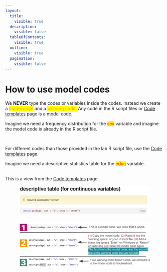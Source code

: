 ```yaml
---
layout:
  title:
    visible: true
  description:
    visible: false
  tableOfContents:
    visible: true
  outline:
    visible: true
  pagination:
    visible: false
---
```


# How to use model codes

We **NEVER** type the codes or variables inside the codes. Instead we create a <mark style="color:orange;">model code</mark> and a <mark style="color:orange;">working code.</mark> Any code in the R script files or [Code templates](https://ttezcan.gitbook.io/lect/all-lectures-and-labs/r-lab/lab-resources/code-templates) page is a model code.

Imagine we need a frequency distribution for the <mark style="color:red;">sex</mark> variable and imagine the model code is already in the R script file.

<figure><img src="../../../.gitbook/assets/Screenshot 2024-07-23 at 5.17.36 PM.png" alt=""><figcaption></figcaption></figure>

For different codes than those provided in the lab R script file, use the [Code templates](https://ttezcan.gitbook.io/lect/all-lectures-and-labs/r-lab/lab-resources/code-templates) page.

Imagine we need a descriptive statistics table for the <mark style="color:red;">educ</mark> variable.

\
This is a view from the [Code templates](https://ttezcan.gitbook.io/lect/all-lectures-and-labs/r-lab/lab-resources/code-templates) page.

<figure><img src="../../../.gitbook/assets/image (81).png" alt=""><figcaption></figcaption></figure>

<figure><img src="../../../.gitbook/assets/image (80).png" alt=""><figcaption></figcaption></figure>
